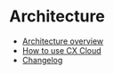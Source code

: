# Architecture

- [Architecture overview](architecture-overview.md)
- [How to use CX Cloud](how_to_use.md)
- [Changelog](further-development/changelog.md)
